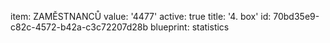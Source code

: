 item: ZAMĚSTNANCŮ
value: '4477'
active: true
title: '4. box'
id: 70bd35e9-c82c-4572-b42a-c3c72207d28b
blueprint: statistics
